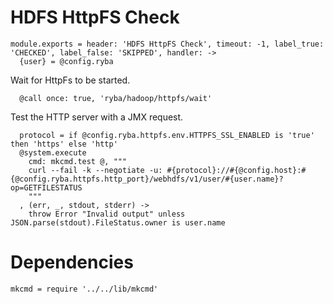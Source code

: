 
# HDFS HttpFS Check

    module.exports = header: 'HDFS HttpFS Check', timeout: -1, label_true: 'CHECKED', label_false: 'SKIPPED', handler: ->
      {user} = @config.ryba

Wait for HttpFs to be started.

      @call once: true, 'ryba/hadoop/httpfs/wait'

Test the HTTP server with a JMX request.

      protocol = if @config.ryba.httpfs.env.HTTPFS_SSL_ENABLED is 'true' then 'https' else 'http'
      @system.execute
        cmd: mkcmd.test @, """
        curl --fail -k --negotiate -u: #{protocol}://#{@config.host}:#{@config.ryba.httpfs.http_port}/webhdfs/v1/user/#{user.name}?op=GETFILESTATUS
        """
      , (err, _, stdout, stderr) ->
        throw Error "Invalid output" unless JSON.parse(stdout).FileStatus.owner is user.name

# Dependencies

    mkcmd = require '../../lib/mkcmd'

